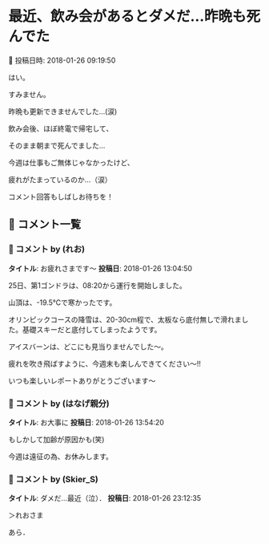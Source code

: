 # 最近、飲み会があるとダメだ…昨晩も死んでた

📅 投稿日時: 2018-01-26 09:19:50

はい。


すみません。


昨晩も更新できませんでした…(涙)





飲み会後、ほぼ終電で帰宅して、


そのまま朝まで死んでました…


今週は仕事もご無体じゃなかったけど、


疲れがたまっているのか…（涙）





コメント回答もしばしお待ちを！

## 💬 コメント一覧

### 💬 コメント by (れお)
**タイトル**: お疲れさまです～
**投稿日**: 2018-01-26 13:04:50

25日、第1ゴンドラは、08:20から運行を開始しました。

山頂は、-19.5℃で寒かったです。

オリンピックコースの降雪は、20-30cm程で、太板なら底付無しで滑れました。基礎スキーだと底付してしまったようです。

アイスバーンは、どこにも見当りませんでした～。

疲れを吹き飛ばすように、今週末も楽しんできてください～!!

いつも楽しいレポートありがとうございます～

### 💬 コメント by (はなげ親分)
**タイトル**: お大事に
**投稿日**: 2018-01-26 13:54:20

もしかして加齢が原因かも(笑)



今週は遠征の為、お休みします。

### 💬 コメント by (Skier_S)
**タイトル**: ダメだ…最近（泣）．
**投稿日**: 2018-01-26 23:12:35

＞れおさま

あら．

